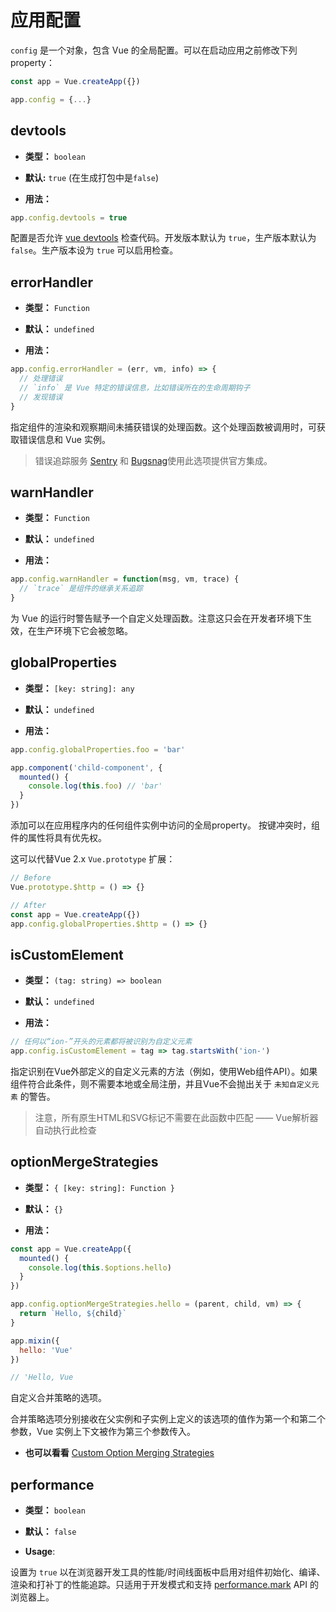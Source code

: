 # 应用配置

`config` 是一个对象，包含 Vue 的全局配置。可以在启动应用之前修改下列 property：

```js
const app = Vue.createApp({})

app.config = {...}
```

## devtools

- **类型：** `boolean`

- **默认:** `true` (在生成打包中是`false`)

- **用法：**

```js
app.config.devtools = true
```

配置是否允许 [vue devtools](https://github.com/vuejs/vue-devtools) 检查代码。开发版本默认为 `true`，生产版本默认为 `false`。生产版本设为 `true` 可以启用检查。

## errorHandler

- **类型：** `Function`

- **默认：** `undefined`

- **用法：**

```js
app.config.errorHandler = (err, vm, info) => {
  // 处理错误
  // `info` 是 Vue 特定的错误信息，比如错误所在的生命周期钩子
  // 发现错误
}
```

指定组件的渲染和观察期间未捕获错误的处理函数。这个处理函数被调用时，可获取错误信息和 Vue 实例。


> 错误追踪服务 [Sentry](https://sentry.io/for/vue/) 和 [Bugsnag](https://docs.bugsnag.com/platforms/browsers/vue/)使用此选项提供官方集成。

## warnHandler

- **类型：** `Function`

- **默认：** `undefined`

- **用法：**

```js
app.config.warnHandler = function(msg, vm, trace) {
  // `trace` 是组件的继承关系追踪
}
```

为 Vue 的运行时警告赋予一个自定义处理函数。注意这只会在开发者环境下生效，在生产环境下它会被忽略。

## globalProperties

- **类型：** `[key: string]: any`

- **默认：** `undefined`

- **用法：**

```js
app.config.globalProperties.foo = 'bar'

app.component('child-component', {
  mounted() {
    console.log(this.foo) // 'bar'
  }
})
```

添加可以在应用程序内的任何组件实例中访问的全局property。 按键冲突时，组件的属性将具有优先权。

这可以代替Vue 2.x `Vue.prototype` 扩展：

```js
// Before
Vue.prototype.$http = () => {}

// After
const app = Vue.createApp({})
app.config.globalProperties.$http = () => {}
```

## isCustomElement

- **类型：** `(tag: string) => boolean`

- **默认：** `undefined`

- **用法：**

```js
// 任何以“ion-”开头的元素都将被识别为自定义元素
app.config.isCustomElement = tag => tag.startsWith('ion-')
```

指定识别在Vue外部定义的自定义元素的方法（例如，使用Web组件API）。如果组件符合此条件，则不需要本地或全局注册，并且Vue不会抛出关于 `未知自定义元素` 的警告。

> 注意，所有原生HTML和SVG标记不需要在此函数中匹配 —— Vue解析器自动执行此检查

## optionMergeStrategies

- **类型：** `{ [key: string]: Function }`

- **默认：** `{}`

- **用法：**

```js
const app = Vue.createApp({
  mounted() {
    console.log(this.$options.hello)
  }
})

app.config.optionMergeStrategies.hello = (parent, child, vm) => {
  return `Hello, ${child}`
}

app.mixin({
  hello: 'Vue'
})

// 'Hello, Vue
```

自定义合并策略的选项。

合并策略选项分别接收在父实例和子实例上定义的该选项的值作为第一个和第二个参数，Vue 实例上下文被作为第三个参数传入。

- **也可以看看** [Custom Option Merging Strategies](../guide/mixins.html#custom-option-merge-strategies)

## performance

- **类型：** `boolean`

- **默认：** `false`

- **Usage**:

设置为 `true` 以在浏览器开发工具的性能/时间线面板中启用对组件初始化、编译、渲染和打补丁的性能追踪。只适用于开发模式和支持 [performance.mark](https://developer.mozilla.org/en-US/docs/Web/API/Performance/mark) API 的浏览器上。